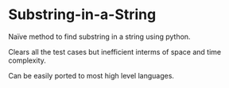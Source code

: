 # Substring-in-a-String
Naïve method to find substring in a string using python.

Clears all the test cases but inefficient interms of space and time complexity.

Can be easily ported to most high level languages.

